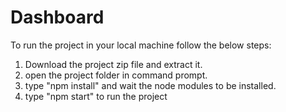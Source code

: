 # Dashboard
To run the project in your local machine follow the below steps:
1. Download the project zip file and extract it.
2. open the project folder in command prompt.
3. type "npm install" and wait the node modules to be installed.
4. type "npm start" to run the project
